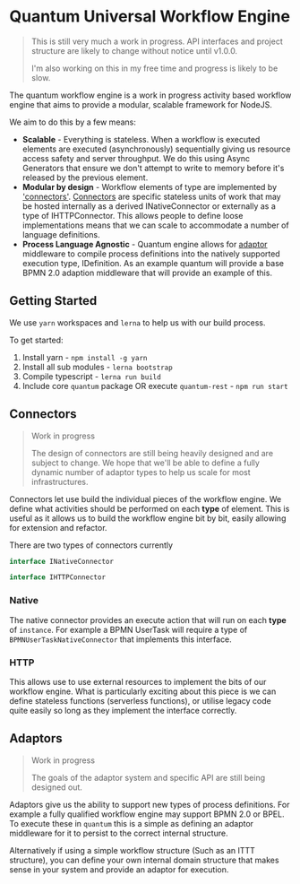 # Quantum Universal Workflow Engine

> This is still very much a work in progress. API interfaces and project structure are likely to change without notice until v1.0.0.
>
> I'm also working on this in my free time and progress is likely to be slow.

The quantum workflow engine is a work in progress activity based workflow engine that aims to provide a modular, scalable framework for NodeJS.

We aim to do this by a few means:

- **Scalable** - Everything is stateless. When a workflow is executed elements are executed (asynchronously) sequentially giving us resource access safety and server throughput. We do this using Async Generators that ensure we don't attempt to write to memory before it's released by the previous element.
- **Modular by design** - Workflow elements of type are implemented by ['connectors'](##connectors). [Connectors](##connectors) are specific stateless units of work that may be hosted internally as a derived INativeConnector or externally as a type of IHTTPConnector. This allows people to define loose implementations means that we can scale to accommodate a number of language definitions.
- **Process Language Agnostic** - Quantum engine allows for [adaptor](##Adaptors) middleware to compile process definitions into the natively supported execution type, IDefinition. As an example quantum will provide a base BPMN 2.0 adaption middleware that will provide an example of this.

## Getting Started

We use `yarn` workspaces and `lerna` to help us with our build process.

To get started:

1.  Install yarn - `npm install -g yarn`
2.  Install all sub modules - `lerna bootstrap`
3.  Compile typescript - `lerna run build`
4.  Include core `quantum` package OR execute `quantum-rest` - `npm run start`

## Connectors

> Work in progress
>
> The design of connectors are still being heavily designed and are subject to change. We hope that we'll be able to define a fully dynamic number of adaptor types to help us scale for most infrastructures.

Connectors let use build the individual pieces of the workflow engine. We define what activities should be performed on each **type** of element. This is useful as it allows us to build the workflow engine bit by bit, easily allowing for extension and refactor.

There are two types of connectors currently

```typescript
interface INativeConnector
```

```typescript
interface IHTTPConnector
```

### Native

The native connector provides an execute action that will run on each **type** of `instance`. For example a BPMN UserTask will require a type of `BPMNUserTaskNativeConnector` that implements this interface.

### HTTP

This allows use to use external resources to implement the bits of our workflow engine. What is particularly exciting about this piece is we can define stateless functions (serverless functions), or utilise legacy code quite easily so long as they implement the interface correctly.

## Adaptors

> Work in progress
>
> The goals of the adaptor system and specific API are still being designed out.

Adaptors give us the ability to support new types of process definitions. For example a fully qualified workflow engine may support BPMN 2.0 or BPEL. To execute these in `quantum` this is a simple as defining an adaptor middleware for it to persist to the correct internal structure.

Alternatively if using a simple workflow structure (Such as an ITTT structure), you can define your own internal domain structure that makes sense in your system and provide an adaptor for execution.

